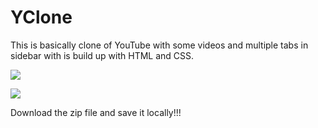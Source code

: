 # YClone
This is basically clone of YouTube with some videos and multiple tabs in sidebar with is build up with HTML and CSS.
<p></p>
<img src="https://github.com/user-attachments/assets/1be88355-4320-4634-9066-e80ab5bfde12"></img>
<p></p>
<img src="https://github.com/user-attachments/assets/789c2208-b951-4efa-a438-ef76e27d860b"></img>
<p></p>
<p>Download the zip file and save it locally!!!</p>
